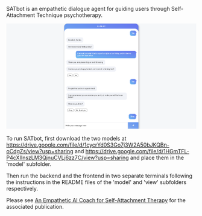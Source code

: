 SATbot is an empathetic dialogue agent for guiding users through Self-Attachment Technique psychotherapy.

![application preview](https://github.com/LisaAlaz/SATbot/blob/master/view/preview.png?raw=true)

To run SATbot, first download the two models at https://drive.google.com/file/d/1cycrYd0S3Go7j3W2A50bJKQBn-oCdgZs/view?usp=sharing and https://drive.google.com/file/d/1HGmTFL-P4cXIInszLM3QjnuCVLj6zz7C/view?usp=sharing and place them in the 'model' subfolder.

Then run the backend and the frontend in two separate terminals following the instructions in the README files of the 'model' and 'view' subfolders respectively.


Please see [An Empathetic AI Coach for Self-Attachment Therapy](https://arxiv.org/abs/2209.08316) for the associated publication.
